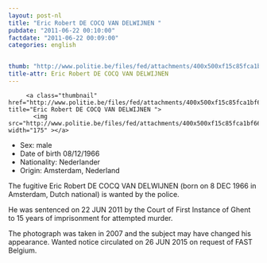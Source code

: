 ```yaml
---
layout: post-nl
title: "Eric Robert DE COCQ VAN DELWIJNEN "
pubdate: "2011-06-22 00:10:00"
factdate: "2011-06-22 00:09:00"
categories: english


thumb: "http://www.politie.be/files/fed/attachments/400x500xf15c85fca1bf66a5f37b1910a3c8eb94_thumb.jpg.pagespeed.ic.NITGVtpuYo.jpg"
title-attr: Eric Robert DE COCQ VAN DELWIJNEN 
---
```


<div class="row">

  <div class="col-xs-12 col-md-4">

         <a class="thumbnail" href="http://www.politie.be/files/fed/attachments/400x500xf15c85fca1bf66a5f37b1910a3c8eb94_thumb.jpg.pagespeed.ic.NITGVtpuYo.jpg" title="Eric Robert DE COCQ VAN DELWIJNEN ">
           <img src="http://www.politie.be/files/fed/attachments/400x500xf15c85fca1bf66a5f37b1910a3c8eb94_thumb.jpg.pagespeed.ic.NITGVtpuYo.jpg" width="175" ></a>
  
  </div>
  <div class="col-xs-12 col-md-8">
 
<ul>
<li>Sex: male</li>
<li>Date of birth 08/12/1966</li>
<li>Nationality: Nederlander</li>
<li>Origin: Amsterdam, Nederland</li>
</ul> 


<p>The fugitive Eric Robert DE COCQ VAN DELWIJNEN (born on 8 DEC 1966 in Amsterdam, Dutch national) is wanted by the police.</p>
<p>He was sentenced on 22 JUN 2011 by the Court of First Instance of Ghent to 15 years of imprisonment for attempted murder.</p>
<p>The photograph was taken in 2007 and the subject may have changed his appearance.  
Wanted notice circulated on 26 JUN 2015 on request of FAST Belgium.
</p>

</div>


</div>

